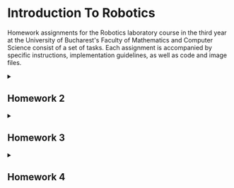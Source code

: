 # Introduction To Robotics
Homework assignments for the Robotics laboratory course in the third year at the University of Bucharest's Faculty of Mathematics and Computer Science consist of a set of tasks. Each assignment is accompanied by specific instructions, implementation guidelines, as well as code and image files.


<details>
<summary> <h2>Homework 2</h2> </summary>
<br>

### Task: Use a separate potentiometer for controlling each color of the RGB LED: Red, Green, and Blue. This control must leverage digital electronics. Specifically, you need to read the potentiometer’s value with Arduino and then write a mapped value to the LED pins.
### Code: [click here](https://github.com/Manu19x/IntroductionToRobotics/blob/main/sketch_oct22a.ino)
### Youtube video that shows how it works: [click here](https://youtube.com/shorts/qbaVMSnJ_Oc?si=G8W4escGwkBlPvqt)
![380233526_720468693258691_6219869733053416340_n](https://github.com/Manu19x/IntroductionToRobotics/assets/104021556/7cb6e894-ae49-4d40-9882-a22b18a49daf)

</details>

<details>
<summary> <h2>Homework 3</h2> </summary>
<br>
  
### Task: Design a control system that simulates a 3-floor elevator using the Arduino platform. 
Here are the specific requirements:
<ul>
  <li> LED Indicators: Each of the 3 LEDs should represent one of the 3 floors.
The LED corresponding to the current floor should light up. Additionally,
another LED should represent the elevator’s operational state. It should
blink when the elevator is moving and remain static when stationary.
 </li>
  <li>• Buttons: Implement 3 buttons that represent the call buttons from the
3 floors. When pressed, the elevator should simulate movement towards
the floor after a short interval (2-3 seconds).</li>
  <li> Buzzer (optional for Computer Science, mandatory for CTI):
The buzzer should sound briefly during the following scenarios:
– Elevator arriving at the desired floor (something resembling a ”cling”).
– Elevator doors closing and movement (pro tip: split them into 2
different sounds)
  </li>
  <li>State Change & Timers: If the elevator is already at the desired floor,
pressing the button for that floor should have no effect. Otherwise, after
a button press, the elevator should ”wait for the doors to close” and then
”move” to the corresponding floor. If the elevator is in movement, it
should either do nothing or it should stack its decision (get to the first
programmed floor, open the doors, wait, close them and then go to the
next desired floor).
 </li>
  <li>Debounce: Remember to implement debounce for the buttons to avoid
unintentional repeated button presses</li>
</ul>

### Code: [clickhere](https://github.com/Manu19x/IntroductionToRobotics/blob/main/homework_3elevator.ino)
### Youtube video that shows how it works: [click here](https://www.youtube.com/shorts/_G_iey8m5Zs)
![homerwork3](https://github.com/Manu19x/PCshopDataBase/assets/104021556/a7d00ddb-17c4-498f-814d-838a581f78fa)
</details>


<details>
<summary> <h2>Homework 4</h2> </summary>
<br>

### Task:  - 7 segment display drawing - Start with the dot point. The current position keeps flashing no matter if the part is turned on or off. You can use the joystick to hop around to nearby positions. A quick press of the button switches the part from on to off, or from off to on. If you hold the button for a while, it clears the whole display by turning off all the parts and putting the current position back at the dot. Interruptions are needed.
### Code: [click here](https://github.com/Manu19x/IntroductionToRobotics/blob/main/Homework4/homework4_7_seg.ino)
### Youtube video that shows how it works: [click here](https://youtu.be/1q8kYQo0aAA?si=I4LZ1vaigVZacQml)
![Screenshot_5](https://github.com/Manu19x/IntroductionToRobotics/assets/104021556/4d44520f-f498-4840-b825-3f26ce835bb5)



</details>





